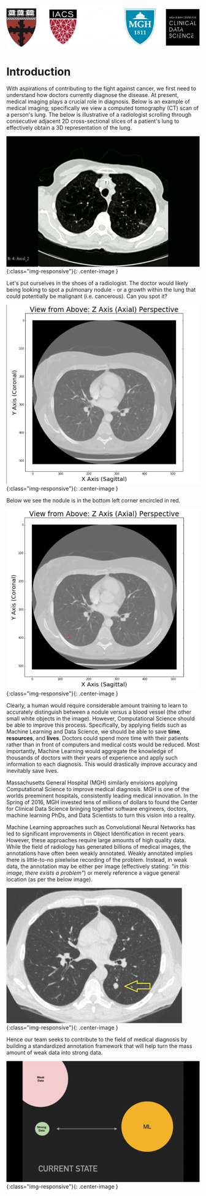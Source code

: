 ![logos](images/logo5.png)

# Introduction

With aspirations of contributing to the fight against cancer, we first need to understand how doctors currently diagnose the disease.  At present, medical imaging plays a crucial role in diagnosis.  Below is an example of medical imaging; specifically we view a computed tomography (CT) scan of a person's lung.  The below is illustrative of a radiologist scrolling through consecutive adjacent 2D cross-sectional slices of a patient's lung to effectively obtain a 3D representation of the lung.

![CTStack](images/intro/animatedstack.gif){:class="img-responsive"}{: .center-image }

Let's put ourselves in the shoes of a radiologist.  The doctor would likely being looking to spot a pulmonary nodule - or a growth within the lung that could potentially be malignant (i.e. cancerous).  Can you spot it?

![QuizQuestion](images/intro/Quiz_5QW.png){:class="img-responsive"}{: .center-image }

Below we see the nodule is in the bottom left corner encircled in red.

![QuizAnswer](images/intro/Quiz_5AW2.png){:class="img-responsive"}{: .center-image }

Clearly, a human would require considerable amount training to learn to accurately distinguish between a nodule versus a blood vessel (the other small white objects in the image). However, Computational Science should be able to improve this process. Specifically, by applying fields such as Machine Learning and Data Science, we should be able to save **time**, **resources**, and **lives**. Doctors could spend more time with their patients rather than in front of computers and medical costs would be reduced.  Most importantly, Machine Learning would aggregate the knowledge of thousands of doctors with their years of experience and apply such information to each diagnosis.  This would drastically improve accuracy and inevitably save lives.

Massachusetts General Hospital (MGH) similarly envisions applying Computational Science to improve medical diagnosis.  MGH is one of the worlds preeminent hospitals, consistently leading medical innovation.  In the Spring of 2016, MGH invested tens of millions of dollars to found the Center for Clinical Data Science bringing together software engineers, doctors, machine learning PhDs, and Data Scientists to turn this vision into a reality.

Machine Learning approaches such as Convolutional Neural Networks has led to significant improvements in Object Identification in recent years.  However, these approaches require large amounts of high quality data.  While the field of radiology has generated billions of medical images, the annotations have often been weakly annotated.  Weakly annotated implies there is little-to-no pixelwise recording of the problem.  Instead, in weak data, the annotation may be either per image (effectively stating: *"in this image, there exists a problem"*) or merely reference a vague general location (as per the below image).

![WeakData](images/intro/weak_data.png){:class="img-responsive"}{: .center-image }

Hence our team seeks to contribute to the field of medical diagnosis by building a standardized annotation framework that will help turn the mass amount of weak data into strong data.

![CTStack](images/intro/WD.gif){:class="img-responsive"}{: .center-image }